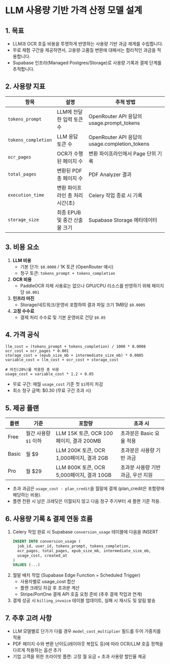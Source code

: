 # LLM 사용량 기반 가격 산정 모델 설계

## 1. 목표
- LLM과 OCR 호출 비용을 투명하게 반영하는 사용량 기반 과금 체계를 수립합니다.
- 무료 체험 구간을 제공하면서, 고용량·고품질 변환에 대해서는 합리적인 과금을 적용합니다.
- Supabase 인프라(Managed Postgres/Storage)로 사용량 기록과 결제 단계를 추적합니다.

## 2. 사용량 지표
| 항목 | 설명 | 추적 방법 |
| ---- | ---- | --------- |
| `tokens_prompt` | LLM에 전달한 입력 토큰 수 | OpenRouter API 응답의 usage.prompt_tokens |
| `tokens_completion` | LLM 응답 토큰 수 | OpenRouter API 응답의 usage.completion_tokens |
| `ocr_pages` | OCR가 수행된 페이지 수 | 변환 파이프라인에서 Page 단위 기록 |
| `total_pages` | 변환된 PDF 총 페이지 수 | PDF Analyzer 결과 |
| `execution_time` | 변환 파이프라인 총 처리 시간(초) | Celery 작업 종료 시 기록 |
| `storage_size` | 최종 EPUB 및 중간 산출물 크기 | Supabase Storage 메타데이터 |

## 3. 비용 요소
1. **LLM 비용**
   - 기본 단가: `$0.0008` / 1K 토큰 (OpenRouter 예시)
   - 청구 토큰: `tokens_prompt + tokens_completion`
2. **OCR 비용**
   - PaddleOCR 자체 사용료는 없으나 GPU/CPU 리소스를 반영하기 위해 페이지당 `$0.001`
3. **인프라 마진**
   - Storage/네트워크/운영비 포함하여 결과 파일 크기 1MB당 `$0.0005`
4. **고정 수수료**
   - 결제 처리 수수료 및 기본 운영비로 건당 `$0.05`

## 4. 가격 공식
```
llm_cost = (tokens_prompt + tokens_completion) / 1000 * 0.0008
ocr_cost = ocr_pages * 0.001
storage_cost = (epub_size_mb + intermediate_size_mb) * 0.0005
variable_cost = llm_cost + ocr_cost + storage_cost

# 마진(20%)를 적용한 총 비용
usage_cost = variable_cost * 1.2 + 0.05
```
- 무료 구간: 매월 `usage_cost` 기준 첫 `$1`까지 차감
- 최소 청구 금액: $0.30 (무료 구간 초과 시)

## 5. 제공 플랜
| 플랜 | 기준 | 포함량 | 초과 시 |
| ---- | ---- | ------ | ------- |
| Free | 월간 사용량 `$1` 이하 | LLM 15K 토큰, OCR 100페이지, 결과 200MB | 초과분은 Basic 요율 적용 |
| Basic | 월 $9 | LLM 200K 토큰, OCR 1,000페이지, 결과 2GB | 초과분은 사용량 기반 과금 |
| Pro | 월 $29 | LLM 800K 토큰, OCR 5,000페이지, 결과 10GB | 초과분 사용량 기반 과금, 우선 지원 |

- 초과 과금은 `usage_cost - plan_credit`을 월말에 결제 (plan_credit은 포함량에 해당하는 비용).
- 플랜 전환 시 남은 크레딧은 이월되지 않고 다음 청구 주기부터 새 플랜 기준 적용.

## 6. 사용량 기록 & 결제 연동 흐름
1. Celery 작업 완료 시 Supabase `conversion_usage` 테이블에 다음을 INSERT
   ```sql
   INSERT INTO conversion_usage (
     job_id, user_id, tokens_prompt, tokens_completion,
     ocr_pages, total_pages, epub_size_mb, intermediate_size_mb,
     usage_cost, created_at
   )
   VALUES (...)
   ```
2. 월말 배치 작업 (Supabase Edge Function + Scheduled Trigger)
   - 사용자별로 usage_cost 합산
   - 플랜 크레딧 차감 후 초과분 계산
   - Stripe/PortOne 결제 API 호출 요청 준비 (추후 결제 작업과 연계)
3. 결제 성공 시 `billing_invoice` 테이블 업데이트, 실패 시 재시도 및 알림 발송

## 7. 추후 고려 사항
- LLM 모델별로 단가가 다를 경우 `model_cost_multiplier` 필드를 두어 가중치를 적용
- PDF 페이지 수와 변환 난이도(레이아웃 복잡도 등)에 따라 OCR/LLM 호출 정책을 다르게 적용하는 옵션 추가
- 기업 고객을 위한 프라이빗 플랜: 고정 월 요금 + 초과 사용량 할인율 제공
